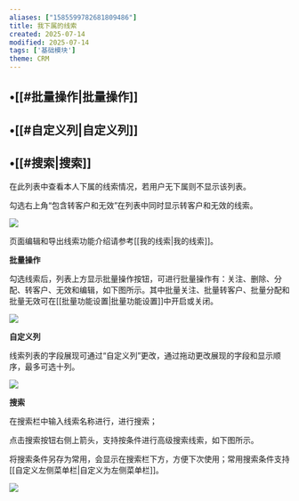 ```yaml
---
aliases: ["1585599782681809486"]
title: 我下属的线索
created: 2025-07-14
modified: 2025-07-14
tags: ['基础模块']
theme: CRM
---
```


## •[[#批量操作|批量操作]]

## •[[#自定义列|自定义列]]

## •[[#搜索|搜索]]

在此列表中查看本人下属的线索情况，若用户无下属则不显示该列表。

勾选右上角“包含转客户和无效”在列表中同时显示转客户和无效的线索。

![](d85f2f92aa67e29fdb2bcbfbc607f794.jpg)

页面编辑和导出线索功能介绍请参考[[我的线索|我的线索]]。

**批量操作**

勾选线索后，列表上方显示批量操作按钮，可进行批量操作有：关注、删除、分配、转客户、无效和编辑，如下图所示。其中批量关注、批量转客户、批量分配和批量无效可在[[批量功能设置|批量功能设置]]中开启或关闭。

![](de38eaede85f9f760a0de25c5a4609a3.jpg)

**自定义列**

线索列表的字段展现可通过“自定义列”更改，通过拖动更改展现的字段和显示顺序，最多可选十列。

![](81be2c1af1c2890e07304fce16dab2d2.jpg)

**搜索**

在搜索栏中输入线索名称进行，进行搜索；

点击搜索按钮右侧上箭头，支持按条件进行高级搜索线索，如下图所示。

将搜索条件另存为常用，会显示在搜索栏下方，方便下次使用；常用搜索条件支持[[自定义左侧菜单栏|自定义为左侧菜单栏]]。

![](ac513624d5074ed1917fa56acebc4313.jpg)